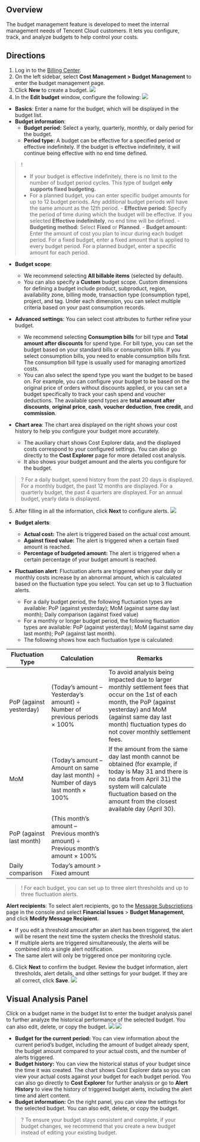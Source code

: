 ## Overview

The budget management feature is developed to meet the internal management needs of Tencent Cloud customers. It lets you configure, track, and analyze budgets to help control your costs.

## Directions

1. Log in to the [Billing Center](https://console.cloud.tencent.com/expense/overview).
2. On the left sidebar, select **Cost Management > Budget Management** to enter the budget management page.
3. Click **New** to create a budget.
![](https://staticintl.cloudcachetci.com/yehe/backend-news/4mbs122_%E4%BC%81%E4%B8%9A%E5%BE%AE%E4%BF%A1%E6%88%AA%E5%9B%BE_16952679389930.png)
4. In the **Edit budget** window, configure the following:
![](https://staticintl.cloudcachetci.com/yehe/backend-news/TuF7925_%E4%BC%81%E4%B8%9A%E5%BE%AE%E4%BF%A1%E6%88%AA%E5%9B%BE_4%E7%BC%96%E8%BE%91%E9%A2%84%E7%AE%97.png)
 - **Basics**: Enter a name for the budget, which will be displayed in the budget list.
 - **Budget information**: 
    - **Budget period:** Select a yearly, quarterly, monthly, or daily period for the budget.
    - **Period type:** A budget can be effective for a specified period or effective indefinitely. If the budget is effective indefinitely, it will continue being effective with no end time defined.
>! 
> - If your budget is effective indefinitely, there is no limit to the number of budget period cycles. This type of budget **only supports fixed budgeting.**
> - For a planned budget, you can enter specific budget amounts for up to 12 budget periods. Any additional budget periods will have the same amount as the 12th period.
    - **Effective period:** Specify the period of time during which the budget will be effective. If you selected **Effective indefinitely**, no end time will be defined.
    - **Budgeting method:** Select **Fixed** or **Planned**.
    - **Budget amount:** Enter the amount of cost you plan to incur during each budget period. For a fixed budget, enter a fixed amount that is applied to every budget period. For a planned budget, enter a specific amount for each period.

 - **Budget scope**:
    - We recommend selecting **All billable items** (selected by default). 
    - You can also specify a **Custom** budget scope. Custom dimensions for defining a budget include product, subproduct, region, availability zone, billing mode, transaction type (consumption type), project, and tag. Under each dimension, you can select multiple criteria based on your past consumption records.

 - **Advanced settings**: You can select cost attributes to further refine your budget.
    - We recommend selecting **Consumption bills** for bill type and **Total amount after discounts** for spend type.
    For bill type, you can set the budget based on your standard bills or consumption bills. If you select consumption bills, you need to enable consumption bills first. The consumption bill type is usually used for managing amortized costs.
    - You can also select the spend type you want the budget to be based on. For example, you can configure your budget to be based on the original price of orders without discounts applied, or you can set a budget specifically to track your cash spend and voucher deductions. The available spend types are **total amount after discounts**, **original price**, **cash**, **voucher deduction**, **free credit**, and **commission**.

 - **Chart area**: The chart area displayed on the right shows your cost history to help you configure your budget more accurately.
    - The auxiliary chart shows Cost Explorer data, and the displayed costs correspond to your configured settings. You can also go directly to the **Cost Explorer** page for more detailed cost analysis.
    - It also shows your budget amount and the alerts you configure for the budget.

>? For a daily budget, spend history from the past 20 days is displayed. For a monthly budget, the past 12 months are displayed. For a quarterly budget, the past 4 quarters are displayed. For an annual budget, yearly data is displayed.
>

5. After filling in all the information, click **Next** to configure alerts.
![](https://staticintl.cloudcachetci.com/yehe/backend-news/zHGX895_%E4%BC%81%E4%B8%9A%E5%BE%AE%E4%BF%A1%E6%88%AA%E5%9B%BE_1695267950717.png)
 - **Budget alerts**:
    - **Actual cost:** The alert is triggered based on the actual cost amount.
    - **Against fixed value:** The alert is triggered when a certain fixed amount is reached.
    - **Percentage of budgeted amount:** The alert is triggered when a certain percentage of your budget amount is reached.

 - **Fluctuation alert**: Fluctuation alerts are triggered when your daily or monthly costs increase by an abnormal amount, which is calculated based on the fluctuation type you select. You can set up to 3 fluctuation alerts.
    - For a daily budget period, the following fluctuation types are available: PoP (against yesterday); MoM (against same day last month); Daily comparison (against fixed value)
    - For a monthly or longer budget period, the following fluctuation types are available: PoP (against yesterday); MoM (against same day last month); PoP (against last month).
    - The following shows how each fluctuation type is calculated:

| Fluctuation Type | Calculation | Remarks |
|---------|---------|---------|
| PoP (against yesterday) | (Today’s amount – Yesterday’s amount) ÷ Number of previous periods × 100% | To avoid analysis being impacted due to larger monthly settlement fees that occur on the 1st of each month, the PoP (against yesterday) and MoM (against same day last month) fluctuation types do not cover monthly settlement fees. | 
| MoM | (Today’s amount – Amount on same day last month) ÷ Number of days last month × 100% |If the amount from the same day last month cannot be obtained (for example, if today is May 31 and there is no data from April 31) the system will calculate fluctuation based on the amount from the closest available day (April 30). |
| PoP (against last month) | (This month’s amount – Previous month’s amount) ÷ Previous month’s amount × 100% |
|Daily comparison | Today’s amount > Fixed amount |

>! For each budget, you can set up to three alert thresholds and up to three fluctuation alerts.
>

**Alert recipients**: To select alert recipients, go to the [Message Subscriptions](https://console.intl.cloud.tencent.com/message/subscription) page in the console and select **Financial Issues** > **Budget Management**, and click **Modify Message Recipient**.
 - If you edit a threshold amount after an alert has been triggered, the alert will be resent the next time the system checks the threshold status.
 - If multiple alerts are triggered simultaneously, the alerts will be combined into a single alert notification.
 - The same alert will only be triggered once per monitoring cycle.

6. Click **Next** to confirm the budget.
Review the budget information, alert thresholds, alert details, and other settings for your budget. If they are all correct, click **Save**.
![](https://staticintl.cloudcachetci.com/yehe/backend-news/Degm890_%E4%BC%81%E4%B8%9A%E5%BE%AE%E4%BF%A1%E6%88%AA%E5%9B%BE_6%E7%A1%AE%E8%AE%A4%E9%A2%84%E7%AE%97.png)

## Visual Analysis Panel
Click on a budget name in the budget list to enter the budget analysis panel to further analyze the historical performance of the selected budget. You can also edit, delete, or copy the budget.
![](https://staticintl.cloudcachetci.com/yehe/backend-news/jVMI824_%E4%BC%81%E4%B8%9A%E5%BE%AE%E4%BF%A1%E6%88%AA%E5%9B%BE_16952679635369.png)
![](https://staticintl.cloudcachetci.com/yehe/backend-news/UebV186_%E4%BC%81%E4%B8%9A%E5%BE%AE%E4%BF%A1%E6%88%AA%E5%9B%BE_16952679754320.png)
- **Budget for the current period:** You can view information about the current period’s budget, including the amount of budget already spent, the budget amount compared to your actual costs, and the number of alerts triggered.
- **Budget history:** You can view the historical status of your budget since the time it was created. The chart shows Cost Explorer data so you can view your actual costs against your budget for each budget period. You can also go directly to **Cost Explorer** for further analysis or go to **Alert History** to view the history of triggered budget alerts, including the alert time and alert content.
- **Budget information:** On the right panel, you can view the settings for the selected budget. You can also edit, delete, or copy the budget.

>? To ensure your budget stays consistent and complete, if your budget changes, we recommend that you create a new budget instead of editing your existing budget.
